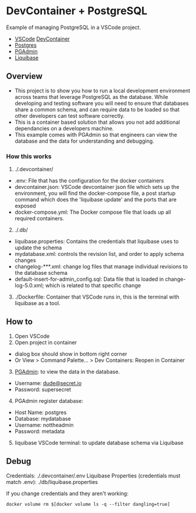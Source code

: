 # DevContainer + PostgreSQL
Example of managing PostgreSQL in a VSCode project.
- [VSCode](https://code.visualstudio.com/) [DevContainer](https://code.visualstudio.com/docs/devcontainers/containers)
- [Postgres](https://www.postgresql.org/)
- [PGAdmin](https://www.pgadmin.org/)
- [Liquibase](https://www.liquibase.org/)

## Overview
- This project is to show you how to run a local development environment across teams that leverage PostgreSQL as the database. While developing and testing software you will need to ensure that databases share a common schema, and can require data to be loaded so that other developers can test software correctly.
- This is a container based solution that allows you not add additional dependancies on a developers machine.
- This example comes with PGAdmin so that engineers can view the database and the data for understanding and debugging.

### How this works
1. ./.devcontainer/
- .env: File that has the configuration for the docker containers
- devcontainer.json: VSCode devcontainer json file which sets up the environment, you will find the docker-compose file, a post startup command which does the 'liquibase update' and the ports that are exposed
- docker-compose.yml: The Docker compose file that loads up all required containers.
2. ./.db/
- liquibase.properties: Contains the credentials that liquibase uses to update the schema
- mydatabase.xml: controls the revision list, and order to apply schema changes
- changelog-***.xml: change log files that manage individual revisions to the database schema
- default-insert-for-admin_config.sql: Data file that is loaded in change-log-5.0.xml; which is related to that specific change
3. ./Dockerfile: Container that VSCode runs in, this is the terminal with liquibase as a tool.

## How to
1. Open VSCode
2. Open project in container
- dialog box should show in bottom right corner
- Or View > Command Palette... > Dev Containers: Reopen in Container
3. [PGAdmin](http://localhost:5050): to view the data in the database.
- Username: dude@secret.io
- Password: supersecret
4. PGAdmin register database:
- Host Name: postgres
- Database: mydatabase
- Username: nottheadmin
- Password: metadata
5. liquibase VSCode terminal: to update database schema via Liquibase


## Debug
Credentials: ./.devcontainer/.env
Liquibase Properties (credentials must match .env): ./db/liquibase.properties

If you change credentials and they aren't working:
```
docker volume rm $[docker volume ls -q --filter dangling=true]
```